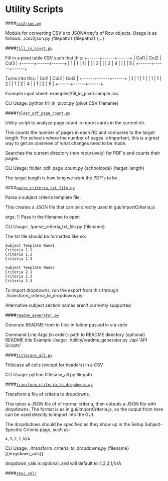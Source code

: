 Utility Scripts
===

####[`csv2json.py`](./csv2json.py)

Module for converting CSV's to JSONArray's of Row objects.
Usage is as follows:
./csv2json.py {filepath1} {filepath2} {...}


####[`fill_in_pivot.py`](./fill_in_pivot.py)

Fill in a pivot table CSV such that this:
+------+------+------+
| Col1 | Col2 | Col3 |
+------+------+------+
|    1 |    1 |    1 |
|      |      |    2 |
|      |    2 |    4 |
|      |      |    5 |
+------+------+------+

Turns into this:
| Col1 | Col2 | Col3 |
+------+------+------+
|    1 |    1 |    1 |
|    1 |    1 |    2 |
|    1 |    2 |    4 |
|    1 |    2 |    5 |
+------+------+------+

Example input sheet:
examples/fill_in_pivot.sample.csv

CLI Usage:
python fill_in_pivot.py {pivot CSV filename}


####[`folder_pdf_page_count.py`](./folder_pdf_page_count.py)

Utility script to analyze page count in report cards in the current dir.

This counts the number of pages in each RC and compares to the target length.
For schools where the number of pages is important, this is a great way to
get an overview of what changes need to be made.

Searches the current directory (non recursively) for PDF's and counts their
pages.

CLI Usage:
folder_pdf_page_count.py {schoolcode} {target_length}

The target length is how long we *want* the PDF's to be.


####[`parse_criteria_txt_file.py`](./parse_criteria_txt_file.py)

Parse a subject criteria template file.

This creates a JSON file that can be directly used in gui/importCriteria.js

args:
    1: Pass in the filename to open

CLI Usage:
./parse_criteria_txt_file.py {filename}

The txt file should be formatted like so:

    Subject Template Name1
    Criteria 1.1
    Criteria 1.2
    Criteria 1.3

    Subject Template Name3
    Criteria 2.1
    Criteria 2.2
    Criteria 2.3

To import dropdowns, run the export from this through
./transform_criteria_to_dropdowns.py

Alternative subject section names aren't currently supported


####[`readme_generator.py`](./readme_generator.py)

Generate README from in files in folder passed in via stdin

Command Line Args (in order):
    path to README directory
    (optional) README title
Example Usage:
./utility/readme_generator.py ./api 'API Scripts'


####[`titlecase_all.py`](./titlecase_all.py)

Titlecase all cells (except for headers) in a CSV

CLI Usage:
python titlecase_all.py filepath


####[`transform_criteria_to_dropdowns.py`](./transform_criteria_to_dropdowns.py)

Transform a file of criteria to dropdowns.

This takes a JSON file of of normal criteria, then outputs a JSON file with
dropdowns. The format is as in gui/importCriteria.js, so the output from here
can be used directly to import into the GUI.

The dropdodnws should be specified as they show up in the Setup Subject-
Specific Criteria page, such as:

    4,3,2,1,N/A

CLI Usage:
./transform_criteria_to_dropdowns.py {filename} [{dropdown_vals}]


dropdown_vals is optional, and will default to 4,3,2,1,N/A


####[`zeus_xml/`](./zeus_xml)
